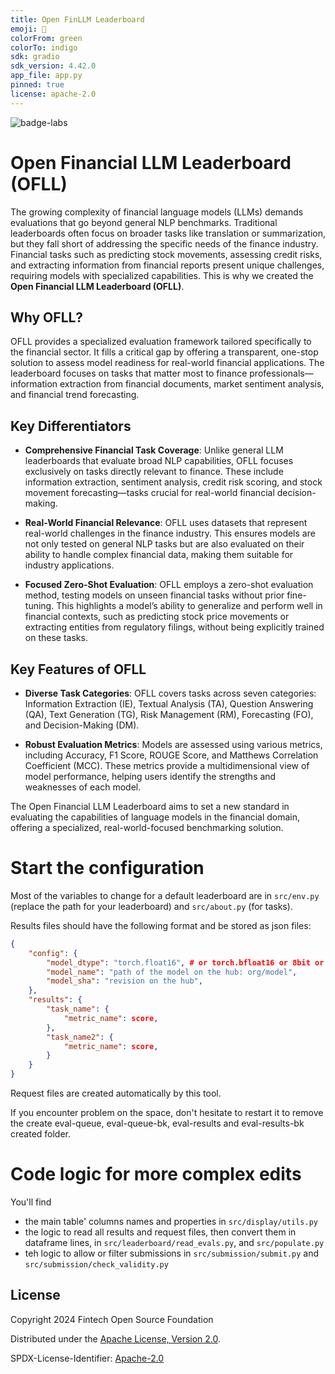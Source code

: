 ```yaml
---
title: Open FinLLM Leaderboard
emoji: 🥇
colorFrom: green
colorTo: indigo
sdk: gradio
sdk_version: 4.42.0
app_file: app.py
pinned: true
license: apache-2.0
---
```


![badge-labs](https://user-images.githubusercontent.com/327285/230928932-7c75f8ed-e57b-41db-9fb7-a292a13a1e58.svg)

# Open Financial LLM Leaderboard (OFLL)

The growing complexity of financial language models (LLMs) demands evaluations that go beyond general NLP benchmarks. Traditional leaderboards often focus on broader tasks like translation or summarization, but they fall short of addressing the specific needs of the finance industry. Financial tasks such as predicting stock movements, assessing credit risks, and extracting information from financial reports present unique challenges, requiring models with specialized capabilities. This is why we created the **Open Financial LLM Leaderboard (OFLL)**.

## Why OFLL?

OFLL provides a specialized evaluation framework tailored specifically to the financial sector. It fills a critical gap by offering a transparent, one-stop solution to assess model readiness for real-world financial applications. The leaderboard focuses on tasks that matter most to finance professionals—information extraction from financial documents, market sentiment analysis, and financial trend forecasting.

## Key Differentiators

- **Comprehensive Financial Task Coverage**: Unlike general LLM leaderboards that evaluate broad NLP capabilities, OFLL focuses exclusively on tasks directly relevant to finance. These include information extraction, sentiment analysis, credit risk scoring, and stock movement forecasting—tasks crucial for real-world financial decision-making.

- **Real-World Financial Relevance**: OFLL uses datasets that represent real-world challenges in the finance industry. This ensures models are not only tested on general NLP tasks but are also evaluated on their ability to handle complex financial data, making them suitable for industry applications.

- **Focused Zero-Shot Evaluation**: OFLL employs a zero-shot evaluation method, testing models on unseen financial tasks without prior fine-tuning. This highlights a model’s ability to generalize and perform well in financial contexts, such as predicting stock price movements or extracting entities from regulatory filings, without being explicitly trained on these tasks.

## Key Features of OFLL

- **Diverse Task Categories**: OFLL covers tasks across seven categories: Information Extraction (IE), Textual Analysis (TA), Question Answering (QA), Text Generation (TG), Risk Management (RM), Forecasting (FO), and Decision-Making (DM).

- **Robust Evaluation Metrics**: Models are assessed using various metrics, including Accuracy, F1 Score, ROUGE Score, and Matthews Correlation Coefficient (MCC). These metrics provide a multidimensional view of model performance, helping users identify the strengths and weaknesses of each model.

The Open Financial LLM Leaderboard aims to set a new standard in evaluating the capabilities of language models in the financial domain, offering a specialized, real-world-focused benchmarking solution.


# Start the configuration

Most of the variables to change for a default leaderboard are in `src/env.py` (replace the path for your leaderboard) and `src/about.py` (for tasks).

Results files should have the following format and be stored as json files:
```json
{
    "config": {
        "model_dtype": "torch.float16", # or torch.bfloat16 or 8bit or 4bit
        "model_name": "path of the model on the hub: org/model",
        "model_sha": "revision on the hub",
    },
    "results": {
        "task_name": {
            "metric_name": score,
        },
        "task_name2": {
            "metric_name": score,
        }
    }
}
```

Request files are created automatically by this tool.

If you encounter problem on the space, don't hesitate to restart it to remove the create eval-queue, eval-queue-bk, eval-results and eval-results-bk created folder.

# Code logic for more complex edits

You'll find 
- the main table' columns names and properties in `src/display/utils.py`
- the logic to read all results and request files, then convert them in dataframe lines, in `src/leaderboard/read_evals.py`, and `src/populate.py`
- teh logic to allow or filter submissions in `src/submission/submit.py` and `src/submission/check_validity.py`

## License

Copyright 2024 Fintech Open Source Foundation

Distributed under the [Apache License, Version 2.0](http://www.apache.org/licenses/LICENSE-2.0).

SPDX-License-Identifier: [Apache-2.0](https://spdx.org/licenses/Apache-2.0)
